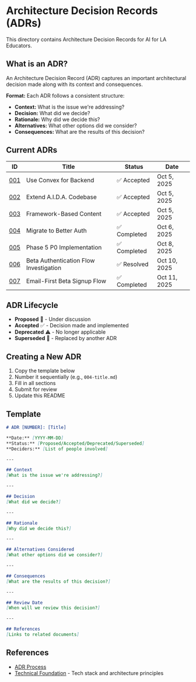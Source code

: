 # Architecture Decision Records (ADRs)

This directory contains Architecture Decision Records for AI for LA Educators.

## What is an ADR?

An Architecture Decision Record (ADR) captures an important architectural decision made along with its context and consequences.

**Format:** Each ADR follows a consistent structure:
- **Context:** What is the issue we're addressing?
- **Decision:** What did we decide?
- **Rationale:** Why did we decide this?
- **Alternatives:** What other options did we consider?
- **Consequences:** What are the results of this decision?

## Current ADRs

| ID | Title | Status | Date |
|----|-------|--------|------|
| [001](001-use-convex-backend.md) | Use Convex for Backend | ✅ Accepted | Oct 5, 2025 |
| [002](002-extend-aida-codebase.md) | Extend A.I.D.A. Codebase | ✅ Accepted | Oct 5, 2025 |
| [003](003-framework-based-content.md) | Framework-Based Content | ✅ Accepted | Oct 5, 2025 |
| [004](004-migrate-to-better-auth.md) | Migrate to Better Auth | ✅ Completed | Oct 6, 2025 |
| [005](005-phase5-p0-implementation.md) | Phase 5 P0 Implementation | ✅ Completed | Oct 8, 2025 |
| [006](006-beta-auth-investigation.md) | Beta Authentication Flow Investigation | ✅ Resolved | Oct 10, 2025 |
| [007](007-email-first-beta-flow.md) | Email-First Beta Signup Flow | ✅ Completed | Oct 11, 2025 |

## ADR Lifecycle

- **Proposed** 🔄 - Under discussion
- **Accepted** ✅ - Decision made and implemented
- **Deprecated** ⚠️ - No longer applicable
- **Superseded** 🔁 - Replaced by another ADR

## Creating a New ADR

1. Copy the template below
2. Number it sequentially (e.g., `004-title.md`)
3. Fill in all sections
4. Submit for review
5. Update this README

## Template

```markdown
# ADR [NUMBER]: [Title]

**Date:** [YYYY-MM-DD]  
**Status:** [Proposed/Accepted/Deprecated/Superseded]  
**Deciders:** [List of people involved]

---

## Context
[What is the issue we're addressing?]

---

## Decision
[What did we decide?]

---

## Rationale
[Why did we decide this?]

---

## Alternatives Considered
[What other options did we consider?]

---

## Consequences
[What are the results of this decision?]

---

## Review Date
[When will we review this decision?]

---

## References
[Links to related documents]
```

## References

- [ADR Process](https://adr.github.io/)
- [Technical Foundation](../../flow/orchestrator.json#technical_foundation) - Tech stack and architecture principles
